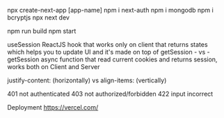 npx create-next-app  [app-name]
    npm i next-auth         npm i mongodb           npm i bcryptjs
        npx next dev

npm run build       npm start

useSession ReactJS hook that works only on client that returns states which helps you to update UI and it's made on top of getSession
        - vs -
getSession async function that read current cookies and returns session, works both on Client and Server

justify-content: (horizontally)   vs   align-items: (vertically)   

401     not authenticated
403     not authorized/forbidden
422     input incorrect

Deployment
        https://vercel.com/


